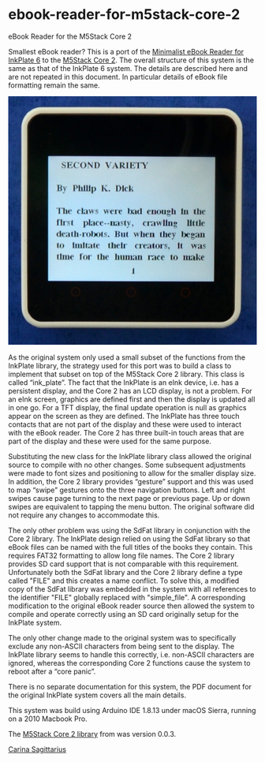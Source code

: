 # ebook-reader-for-m5stack-core-2
eBook Reader for the M5Stack Core 2 


Smallest eBook reader? This is a port of the <a href="https://github.com/jackbrennan-creator/minimalist-ebook-reader">Minimalist eBook Reader for InkPlate 6</a> to the <a href="https://docs.m5stack.com/en/core/core2">M5Stack Core 2</a>. 
The overall structure of this system is the same as that of the InkPlate 6 system. The details are described here and are not repeated in this document. In particular details of eBook file formatting remain the same.

![eBook Reader](https://github.com/jackbrennan-creator/ebook-reader-for-m5stack-core-2/blob/main/Gallery/page1.JPG)

As the original system only used a small subset of the functions from the InkPlate library, the strategy used for this port was to build a class to implement that subset on top of the M5Stack Core 2 library. This class is called “ink_plate”. The fact that the InkPlate is an eInk device, i.e. has a persistent display, and the Core 2 has an LCD display, is not a problem. For an eInk screen, graphics are defined first and then the display is updated all in one go. For a TFT display, the final update operation is null as graphics appear on the screen as they are defined. The InkPlate has three touch contacts that are not part of the display and these were used to interact with the eBook reader. The Core 2 has three built-in touch areas that are part of the display and these were used for the same purpose.

Substituting the new class for the InkPlate library class allowed the original source to compile with no other changes. Some subsequent adjustments were made to font sizes and positioning to allow for the smaller display size. In addition, the Core 2 library provides “gesture” support and this was used to map “swipe” gestures onto the three navigation buttons. Left and right swipes cause page turning to the next page or previous page. Up or down swipes are equivalent to tapping the menu button. The original software did not require any changes to accommodate this. 

The only other problem was using the SdFat library in conjunction with the Core 2 library. The InkPlate design relied on using the SdFat library so that eBook files can be named with the full titles of the books they contain. This requires FAT32 formatting to allow long file names. The Core 2 library provides SD card support that is not comparable with this requirement. Unfortunately both the SdFat library and the Core 2 library define a type called "FILE" and this creates a name conflict. To solve this, a modified copy of the SdFat library was embedded in the system with all references to the identifier "FILE" globally replaced with "simple_file". A corresponding modification to the original eBook reader source then allowed the system to compile and operate correctly using an SD card originally setup for the InkPlate system.

The only other change made to the original system was to specifically exclude any non-ASCII characters from being sent to the display. The InkPlate library seems to handle this correctly, i.e. non-ASCII characters are ignored, whereas the corresponding Core 2 functions cause the system to reboot after a “core panic”. 

There is no separate documentation for this system, the PDF document for the original InkPlate system covers all the main details. 

This system was build using Arduino IDE 1.8.13 under macOS Sierra, running on a 2010 Macbook Pro.

The <a href="https://github.com/ropg/M5Core2">M5Stack Core 2 library</a> from was version 0.0.3.

<a href="https://carinasagittarius.co.uk">Carina Sagittarius</a>
